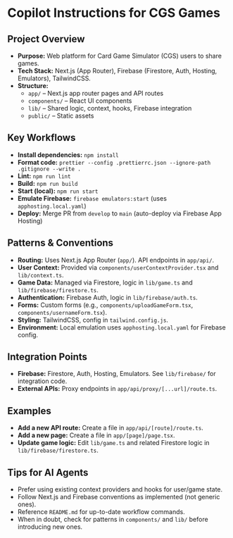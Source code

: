 # Copilot Instructions for CGS Games

## Project Overview
- **Purpose:** Web platform for Card Game Simulator (CGS) users to share games.
- **Tech Stack:** Next.js (App Router), Firebase (Firestore, Auth, Hosting, Emulators), TailwindCSS.
- **Structure:**
  - `app/` – Next.js app router pages and API routes
  - `components/` – React UI components
  - `lib/` – Shared logic, context, hooks, Firebase integration
  - `public/` – Static assets

## Key Workflows
- **Install dependencies:** `npm install`
- **Format code:** `prettier --config .prettierrc.json --ignore-path .gitignore --write .`
- **Lint:** `npm run lint`
- **Build:** `npm run build`
- **Start (local):** `npm run start`
- **Emulate Firebase:** `firebase emulators:start` (uses `apphosting.local.yaml`)
- **Deploy:** Merge PR from `develop` to `main` (auto-deploy via Firebase App Hosting)

## Patterns & Conventions
- **Routing:** Uses Next.js App Router (`app/`). API endpoints in `app/api/`.
- **User Context:** Provided via `components/userContextProvider.tsx` and `lib/context.ts`.
- **Game Data:** Managed via Firestore, logic in `lib/game.ts` and `lib/firebase/firestore.ts`.
- **Authentication:** Firebase Auth, logic in `lib/firebase/auth.ts`.
- **Forms:** Custom forms (e.g., `components/uploadGameForm.tsx`, `components/usernameForm.tsx`).
- **Styling:** TailwindCSS, config in `tailwind.config.js`.
- **Environment:** Local emulation uses `apphosting.local.yaml` for Firebase config.

## Integration Points
- **Firebase:** Firestore, Auth, Hosting, Emulators. See `lib/firebase/` for integration code.
- **External APIs:** Proxy endpoints in `app/api/proxy/[...url]/route.ts`.

## Examples
- **Add a new API route:** Create a file in `app/api/[route]/route.ts`.
- **Add a new page:** Create a file in `app/[page]/page.tsx`.
- **Update game logic:** Edit `lib/game.ts` and related Firestore logic in `lib/firebase/firestore.ts`.

## Tips for AI Agents
- Prefer using existing context providers and hooks for user/game state.
- Follow Next.js and Firebase conventions as implemented (not generic ones).
- Reference `README.md` for up-to-date workflow commands.
- When in doubt, check for patterns in `components/` and `lib/` before introducing new ones.
